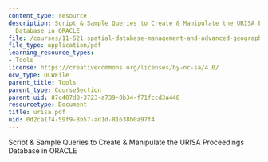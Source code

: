 ```yaml
---
content_type: resource
description: Script & Sample Queries to Create & Manipulate the URISA Proceedings
  Database in ORACLE
file: /courses/11-521-spatial-database-management-and-advanced-geographic-information-systems-spring-2003/0d2ca17459f98b57ad1d81638b0a97f4_urisa.pdf
file_type: application/pdf
learning_resource_types:
- Tools
license: https://creativecommons.org/licenses/by-nc-sa/4.0/
ocw_type: OCWFile
parent_title: Tools
parent_type: CourseSection
parent_uid: 87c407d0-3723-a739-8b34-f71fccd3a448
resourcetype: Document
title: urisa.pdf
uid: 0d2ca174-59f9-8b57-ad1d-81638b0a97f4
---
```

Script & Sample Queries to Create & Manipulate the URISA Proceedings Database in ORACLE